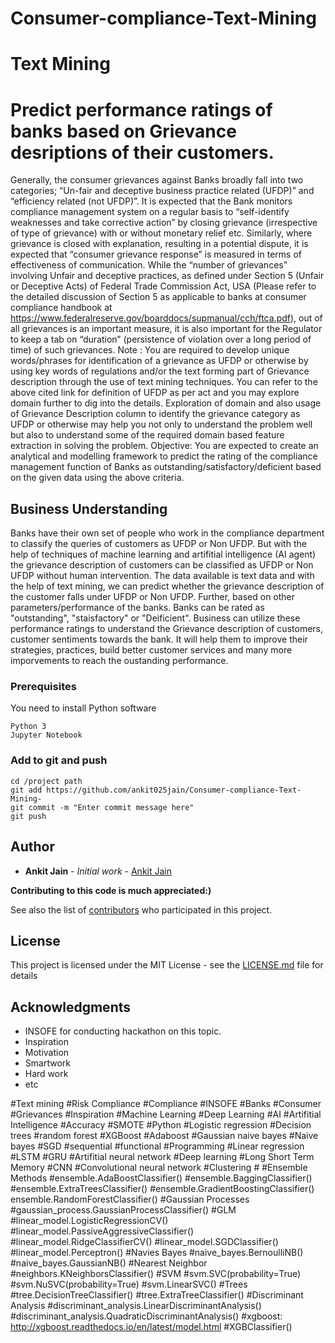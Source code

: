 # Consumer-compliance-Text-Mining

# Text Mining

# Predict performance ratings of banks based on Grievance desriptions of their customers.

Generally, the consumer grievances against Banks broadly fall into two categories; “Un-fair and deceptive business practice related (UFDP)” and “efficiency related (not UFDP)”.
It is expected that the Bank monitors compliance management system on a regular basis to “self-identify weaknesses and take corrective action” by closing grievance (irrespective of type of grievance) with or without monetary relief etc. Similarly, where grievance is closed with explanation, resulting in a potential dispute, it is expected that “consumer grievance response” is measured in terms of effectiveness of communication. While the “number of grievances” involving Unfair and deceptive practices, as defined under Section 5 (Unfair or Deceptive Acts) of Federal Trade Commission Act, USA (Please refer to the detailed discussion of Section 5 as applicable to banks at consumer compliance handbook at https://www.federalreserve.gov/boarddocs/supmanual/cch/ftca.pdf), out of all grievances is an important measure, it is also important for the Regulator to keep a tab on “duration” (persistence of violation over a long period of time) of such grievances.
Note : You are required to develop unique words/phrases for identification of a grievance as UFDP or otherwise by using key words of regulations and/or the text forming part of Grievance description through the use of text mining techniques. You can refer to the above cited link for definition of UFDP as per act and you may explore domain further to dig into the details. Exploration of domain and also usage of Grievance Description column to identify the grievance category as UFDP or otherwise may help you not only to understand the problem well but also to understand some of the required domain based feature extraction in solving the problem.
Objective: You are expected to create an analytical and modelling framework to predict the rating of the compliance management function of Banks as outstanding/satisfactory/deficient based on the given data using the above criteria.

## Business Understanding

Banks have their own set of people who work in the compliance department to classify the queries of customers as UFDP or Non UFDP. But with the help of techniques of machine learning and artifitial intelligence (AI agent) the grievance description of customers can be classified as UFDP or Non UFDP without human intervention. The data available is text data and with the help of text mining, we can predict whether the grievance description of the customer falls under UFDP or Non UFDP.
Further, based on other parameters/performance of the banks. Banks can be rated as "outstanding", "staisfactory" or "Deificient".
Business can utilize these performance ratings to understand the Grievance description of customers, customer sentiments towards the bank. It will help them to improve their strategies, practices, build better customer services and many more imporvements to reach the oustanding performance.

### Prerequisites

You need to install Python software

```
Python 3
Jupyter Notebook
```

### Add to git and push

```
cd /project path
git add https://github.com/ankit025jain/Consumer-compliance-Text-Mining-
git commit -m "Enter commit message here"
git push

```

## Author

* **Ankit Jain** - *Initial work* - [Ankit Jain](https://github.com/ankit025jain)

**Contributing to this code is much appreciated:)**

See also the list of [contributors](https://github.com/ankit025jain/Consumer-compliance-Text-Mining/graphs/contributors) who participated in this project.

## License

This project is licensed under the MIT License - see the [LICENSE.md](LICENSE.md) file for details

## Acknowledgments

* INSOFE for conducting hackathon on this topic.
* Inspiration
* Motivation
* Smartwork
* Hard work
* etc

#Text mining #Risk Compliance #Compliance #INSOFE #Banks #Consumer #Grievances #Inspiration #Machine Learning #Deep Learning #AI #Artifitial Intelligence #Accuracy #SMOTE #Python #Logistic regression #Decision trees #random forest #XGBoost #Adaboost #Gaussian naive bayes #Naive bayes #SGD #sequential #functional #Programming #Linear regression #LSTM #GRU #Artifitial neural network #Deep learning #Long Short Term Memory #CNN #Convolutional neural network #Clustering # #Ensemble Methods #ensemble.AdaBoostClassifier() #ensemble.BaggingClassifier() #ensemble.ExtraTreesClassifier() #ensemble.GradientBoostingClassifier() ensemble.RandomForestClassifier() #Gaussian Processes #gaussian_process.GaussianProcessClassifier() #GLM #linear_model.LogisticRegressionCV() #linear_model.PassiveAggressiveClassifier() #linear_model.RidgeClassifierCV() #linear_model.SGDClassifier() #linear_model.Perceptron() #Navies Bayes #naive_bayes.BernoulliNB() #naive_bayes.GaussianNB() #Nearest Neighbor #neighbors.KNeighborsClassifier() #SVM #svm.SVC(probability=True) #svm.NuSVC(probability=True) #svm.LinearSVC() #Trees #tree.DecisionTreeClassifier() #tree.ExtraTreeClassifier() #Discriminant Analysis #discriminant_analysis.LinearDiscriminantAnalysis() #discriminant_analysis.QuadraticDiscriminantAnalysis() #xgboost: http://xgboost.readthedocs.io/en/latest/model.html #XGBClassifier()  
